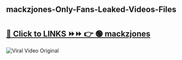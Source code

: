 
 ## mackzjones-Only-Fans-Leaked-Videos-Files

# <h2><a href="https://mediaupload.pro?mackzjones">🔗 Click to LINKS ⏩⏩ 👉 🟢 mackzjones </a></h2>

<a href="https://mediaupload.pro?mackzjones" rel="nofollow" data-target="animated-image.originalLink"><img src="https://i.ibb.co.com/xMMVF88/686577567.gif" alt="Viral Video Original" style="max-width: 100%; display: inline-block;" data-target="animated-image.originalImage"></a>